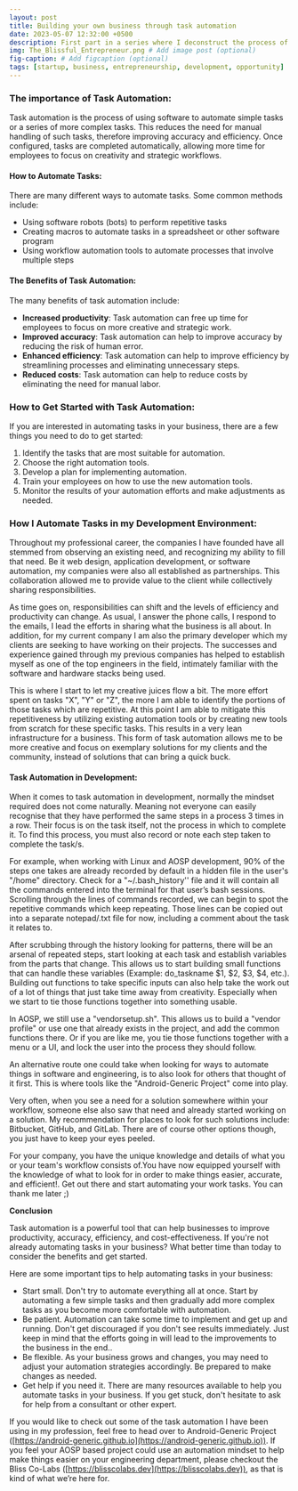 ```yaml
---
layout: post
title: Building your own business through task automation
date: 2023-05-07 12:32:00 +0500
description: First part in a series where I deconstruct the process of starting a business to share lessons learned or insights
img: The_Blissful_Entrepreneur.png # Add image post (optional)
fig-caption: # Add figcaption (optional)
tags: [startup, business, entrepreneurship, development, opportunity]
---
```

### The importance of Task Automation:

Task automation is the process of using software to automate simple tasks or a series of more complex tasks. This reduces the need for manual handling of such tasks, therefore improving accuracy and efficiency.  Once configured, tasks are completed automatically, allowing more time for employees to focus on  creativity and strategic workflows.


#### How to Automate Tasks:

There are many different ways to automate tasks. Some common methods include:



* Using software robots (bots) to perform repetitive tasks
* Creating macros to automate tasks in a spreadsheet or other software program
* Using workflow automation tools to automate processes that involve multiple steps


#### The Benefits of Task Automation:

The many benefits of task automation include:



* **Increased productivity**: Task automation can free up time for employees to focus on more creative and strategic work.
* **Improved accuracy**: Task automation can help to improve accuracy by reducing the risk of human error.
* **Enhanced efficiency**: Task automation can help to improve efficiency by streamlining processes and eliminating unnecessary steps.
* **Reduced costs**: Task automation can help to reduce costs by eliminating the need for manual labor.


### How to Get Started with Task Automation:

If you are interested in automating tasks in your business, there are a few things you need to do to get started:



1. Identify the tasks that are most suitable for automation.
2. Choose the right automation tools.
3. Develop a plan for implementing automation.
4. Train your employees on how to use the new automation tools.
5. Monitor the results of your automation efforts and make adjustments as needed.


###  How I Automate Tasks in my Development Environment:

Throughout my professional career, the companies I have founded have all stemmed from observing an existing need, and recognizing my ability to fill that need. Be it web design, application development, or software automation, my companies were also all established as partnerships. This collaboration allowed me to provide value to the client while collectively sharing responsibilities.

As time goes on, responsibilities can shift and the levels of efficiency and productivity can change. As usual, I answer the phone calls, I respond to the emails, I lead the efforts in sharing what the business is all about. In addition, for my current company I am also the primary developer which my clients are seeking to have working on their projects. The successes and experience gained through my previous companies has helped to establish myself as one of the top engineers in the field, intimately familiar with the software and hardware stacks being used.

This is where I start to let my creative juices flow a bit. The more effort spent on tasks "X", "Y" or "Z", the more I am able to identify the portions of those tasks which are repetitive. At this point I am able to mitigate this repetitiveness by utilizing existing automation tools or by creating new tools from scratch for these specific tasks. This results in a very lean infrastructure for a business. This form of task automation allows me to be more creative and focus on exemplary solutions for my clients and the community, instead of solutions that can bring a quick buck.


#### Task Automation in Development:

When it comes to task automation in development, normally the mindset required does not come naturally. Meaning not everyone can easily recognise that they have performed the same steps in a process 3 times in a row. Their focus is on the task itself, not the process in which to complete it. To find this process, you must also record or note each step taken to complete the task/s. 

For example, when working with Linux and AOSP development, 90% of the steps one takes are already recorded by default in a hidden file in the user's "/home" directory. Check for a "~/.bash_history'' file and it will contain all the commands entered into the terminal for that user’s bash sessions. Scrolling through the lines of commands recorded, we can begin to spot the repetitive commands which keep repeating. Those lines can be copied out into a separate notepad/.txt file for now, including a comment about the task it relates to.

After scrubbing through the history looking for patterns, there will be an arsenal of repeated steps, start looking at each task and establish variables from the parts that change. This allows us to start building small functions that can handle these variables (Example: do_taskname $1, $2, $3, $4, etc.). Building out functions to take specific inputs can also help take the work out of a lot of things that just take time away from creativity.  Especially when we start to tie those functions together into something usable.

In AOSP, we still use a "vendorsetup.sh". This allows us to  build a "vendor profile" or use one that already exists in the project, and add the common functions there. Or if you are like me, you tie those functions together with a menu or a UI, and lock the user into the process they should follow.

An alternative route one could take when looking for ways to automate things in software and engineering, is to also look for others that thought of it first. This is where tools like the "Android-Generic Project" come into play. 

Very often, when you see a need for a solution somewhere within your workflow, someone else also saw that need and already started working on a solution. My recommendation for places to look for such solutions include: Bitbucket, GitHub, and GitLab. There are of course other options though, you just have to keep your eyes peeled. 

For your company, you have the unique knowledge and details of what you or your team's workflow consists of.You have now equipped yourself with the knowledge of what to look for in order to make things easier, accurate, and efficient!. Get out there and start automating your work tasks. You can thank me later ;)

**Conclusion**

Task automation is a powerful tool that can help businesses to improve productivity, accuracy, efficiency, and cost-effectiveness. If you're not already automating tasks in your business? What better time than today to consider the benefits and get started.

Here are some important tips to help  automating tasks in your business:



* Start small. Don't try to automate everything all at once. Start by automating a few simple tasks and then gradually add more complex tasks as you become more comfortable with automation.
* Be patient. Automation can take some time to implement and get up and running. Don't get discouraged if you don't see results immediately. Just keep in mind that the efforts going in will lead to the improvements to the business in the end..
* Be flexible. As your business grows and changes, you may need to adjust your automation strategies accordingly. Be prepared to make changes as needed.
* Get help if you need it. There are many resources available to help you automate tasks in your business. If you get stuck, don't hesitate to ask for help from a consultant or other expert.

If you would like to check out some of the task automation I have been using in my profession, feel free to head over to Android-Generic Project ([https://android-generic.github.io](https://android-generic.github.io)). If you feel your AOSP based project could use an automation mindset to help make things easier on your engineering department, please checkout the Bliss Co-Labs ([https://blisscolabs.dev](https://blisscolabs.dev)), as that is kind of what we’re here for. 
